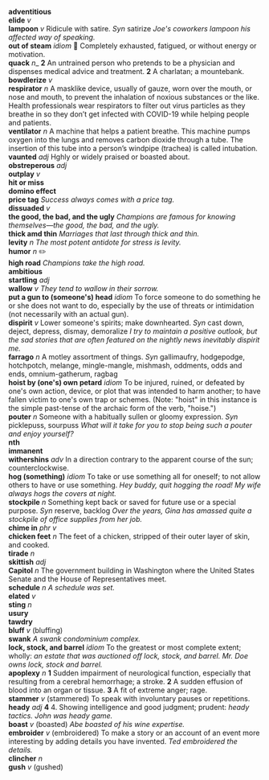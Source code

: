 __adventitious__  
__elide__ _v_  
__lampoon__ _v_ Ridicule with satire. _Syn_ satirize _Joe's coworkers lampoon his affected way of speaking._  
__out of steam__ _idiom_ :dart: Completely exhausted, fatigued, or without energy or motivation.  
__quack__ _n__ __2__ An untrained person who pretends to be a physician and dispenses medical advice and treatment. __2__ A charlatan; a mountebank.  
__bowdlerize__ _v_  
__respirator__ _n_ A masklike device, usually of gauze, worn over the mouth, or nose and mouth, to prevent the inhalation of noxious substances or the like. Health professionals wear respirators to filter out virus particles as they breathe in so they don’t get infected with COVID-19 while helping people and patients.  
__ventilator__ _n_ A machine that helps a patient breathe. This machine pumps oxygen into the lungs and removes carbon dioxide through a tube. The insertion of this tube into a person’s windpipe (trachea) is called intubation.  
__vaunted__ _adj_ Hghly or widely praised or boasted about.  
__obstreperous__ _adj_  
__outplay__ _v_  
__hit or miss__  
__domino effect__  
__price tag__ _Success always comes with a price tag._  
__dissuaded__ _v_  
__the good, the bad, and the ugly__ _Champions are famous for knowing themselves—the good, the bad, and the ugly._  
__thick amd thin__ _Marriages that last through thick and thin._  
__levity__ _n_ _The most potent antidote for stress is levity._  
__humor__ _n_ :pencil2:  
__high road__ _Champions take the high road._  
__ambitious__  
__startling__ _adj_  
__wallow__ _v_ _They tend to wallow in their sorrow._  
__put a gun to (someone's) head__ _idiom_ To force someone to do something he or she does not want to do, especially by the use of threats or intimidation (not necessarily with an actual gun).  
__dispirit__ _v_ Lower someone's spirits; make downhearted. _Syn_ cast down, deject, depress, dismay, demoralize _I try to maintain a positive outlook, but the sad stories that are often featured on the nightly news inevitably dispirit me._  
__farrago__ _n_ A motley assortment of things. _Syn_ gallimaufry, hodgepodge, hotchpotch, melange, mingle-mangle, mishmash, oddments, odds and ends, omnium-gatherum, ragbag  
__hoist by (one's) own petard__ _idiom_ To be injured, ruined, or defeated by one's own action, device, or plot that was intended to harm another; to have fallen victim to one's own trap or schemes. (Note: "hoist" in this instance is the simple past-tense of the archaic form of the verb, "hoise.")  
__pouter__ _n_ Someone with a habitually sullen or gloomy expression. _Syn_ picklepuss, sourpuss _What will it take for you to stop being such a pouter and enjoy yourself?_  
__nth__  
__immanent__  
__withershins__ _adv_ In a direction contrary to the apparent course of the sun; counterclockwise.  
__hog (something)__ _idiom_ To take or use something all for oneself; to not allow others to have or use something. _Hey buddy, quit hogging the road!_ _My wife always hogs the covers at night._  
__stockpile__ _n_ Something kept back or saved for future use or a special purpose. _Syn_ reserve, backlog _Over the years, Gina has amassed quite a stockpile of office supplies from her job._  
__chime in__ _phr v_  
__chicken feet__ _n_ The feet of a chicken, stripped of their outer layer of skin, and cooked.  
__tirade__ _n_  
__skittish__ _adj_  
__Capitol__ _n_ The government building in Washington where the United States Senate and the House of Representatives meet.  
__schedule__ _n_ _A schedule was set._  
__elated__ _v_  
__sting__ _n_  
__usury__  
__tawdry__  
__bluff__ _v_ (bluffing)  
__swank__ _A swank condominium complex._  
__lock, stock, and barrel__ _idiom_ To the greatest or most complete extent; wholly: _an estate that was auctioned off lock, stock, and barrel._ _Mr. Doe owns lock, stock and barrel._  
__apoplexy__ _n_ __1__ Sudden impairment of neurological function, especially that resulting from a cerebral hemorrhage; a stroke. __2__ A sudden effusion of blood into an organ or tissue. __3__ A fit of extreme anger; rage.  
__stammer__ _v_ (stammered) To speak with involuntary pauses or repetitions.  
__heady__ _adj_ __4__ 4. Showing intelligence and good judgment; prudent: _heady tactics._ _John was heady game._  
__boast__ _v_ (boasted) _Abe boasted of his wine expertise._  
__embroider__ _v_ (embroidered) To make a story or an account of an event more interesting by adding details you have invented. _Ted embroidered the details._  
__clincher__ _n_  
__gush__ _v_ (gushed)  
